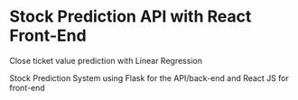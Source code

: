# Stock Prediction API with React Front-End
Close ticket value prediction with Linear Regression


Stock Prediction System using Flask for the API/back-end and React JS for front-end
